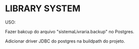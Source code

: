 # LIBRARY SYSTEM

USO:

Fazer bakcup do arquivo "sistemaLivraria.backup" no Postgres.

Adicionar driver JDBC do postgres na buildpath do projeto.
